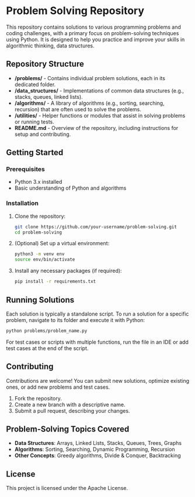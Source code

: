 
# Problem Solving Repository

This repository contains solutions to various programming problems and coding challenges, with a primary focus on problem-solving techniques using Python. It is designed to help you practice and improve your skills in algorithmic thinking, data structures.

## Repository Structure

- **/problems/** - Contains individual problem solutions, each in its dedicated folder.
- **/data_structures/** - Implementations of common data structures (e.g., stacks, queues, linked lists).
- **/algorithms/** - A library of algorithms (e.g., sorting, searching, recursion) that are often used to solve the problems.
- **/utilities/** - Helper functions or modules that assist in solving problems or running tests.
- **README.md** - Overview of the repository, including instructions for setup and contributing.

## Getting Started

### Prerequisites

- Python 3.x installed
- Basic understanding of Python and algorithms

### Installation

1. Clone the repository:

    ```bash
    git clone https://github.com/your-username/problem-solving.git
    cd problem-solving
    ```

2. (Optional) Set up a virtual environment:

    ```bash
    python3 -m venv env
    source env/bin/activate
    ```

3. Install any necessary packages (if required):

    ```bash
    pip install -r requirements.txt
    ```

## Running Solutions

Each solution is typically a standalone script. To run a solution for a specific problem, navigate to its folder and execute it with Python:

```bash
python problems/problem_name.py
```

For test cases or scripts with multiple functions, run the file in an IDE or add test cases at the end of the script.

## Contributing

Contributions are welcome! You can submit new solutions, optimize existing ones, or add new problems and test cases.

1. Fork the repository.
2. Create a new branch with a descriptive name.
3. Submit a pull request, describing your changes.

## Problem-Solving Topics Covered

- **Data Structures**: Arrays, Linked Lists, Stacks, Queues, Trees, Graphs
- **Algorithms**: Sorting, Searching, Dynamic Programming, Recursion
- **Other Concepts**: Greedy algorithms, Divide & Conquer, Backtracking

## License

This project is licensed under the Apache License.
